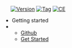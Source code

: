 &nbsp;&nbsp;&nbsp;&nbsp; [![Version](https://img.shields.io/badge/qbo-ce-blue)](https://github.com/alexeadem/qbo-docs/blob/main/LICENSE) 
[![Tag](https://img.shields.io/badge/dev-4.3.2--49c0db762-black)](https://github.com/alexeadem/qbo-docs/tags)
[![CE](https://img.shields.io/badge/CE-lightblue)](https://github.com/alexeadem/qbo-docs/tags)

<!-- [![Tag](https://img.shields.io/badge/dev--4.3.2--49c0db762-black)](https://github.com/alexeadem/qbo-docs/tags) -->
<!-- [![CE](https://img.shields.io/badge/community_edition-ce-black)](https://github.com/alexeadem/qbo-docs/tags) -->


- Getting started
- - [Github](https://github.com/alexeadem/qbo-ce)
  - [Get Started](https://docs.qbo.io/#/README)
